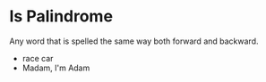 # Is Palindrome
Any word that is spelled the same way both forward and backward.

* race car
* Madam, I'm Adam
